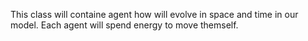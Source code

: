 This class will containe agent how will evolve in space and time in our model.  Each agent will spend energy to move themself.